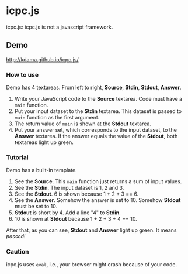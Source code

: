 # icpc.js
icpc.js: icpc.js is not a javascript framework.

## Demo
http://kdama.github.io/icpc.js/

### How to use
Demo has 4 textareas. From left to right, **Source**, **Stdin**, **Stdout**, **Answer**.

1. Write your JavaScript code to the **Source** textarea. Code must have a `main` function.
2. Put your input dataset to the **Stdin** textarea. This dataset is passed to `main` function as the first argument.
3. The return value of `main` is shown at the **Stdout** textarea.
4. Put your answer set, which corresponds to the input dataset, to the **Answer** textarea. If the answer equals the value of the **Stdout**, both textareas light up green.

### Tutorial
Demo has a built-in template.

1. See the **Source**. This `main` function just returns a sum of input values.
2. See the **Stdin**. The input dataset is 1, 2 and 3.
3. See the **Stdout**. 6 is shown because 1 + 2 + 3 == 6.
4. See the **Answer**. Somehow the answer is set to 10. Somehow **Stdout** must be set to 10.
5. **Stdout** is short by 4. Add a line "4" to **Stdin**.
6. 10 is shown at **Stdout** because 1 + 2 + 3 + 4 == 10.

After that, as you can see, **Stdout** and **Answer** light up green. It means *passed!*

### Caution
icpc.js uses `eval`, i.e., your browser might crash because of your code.
